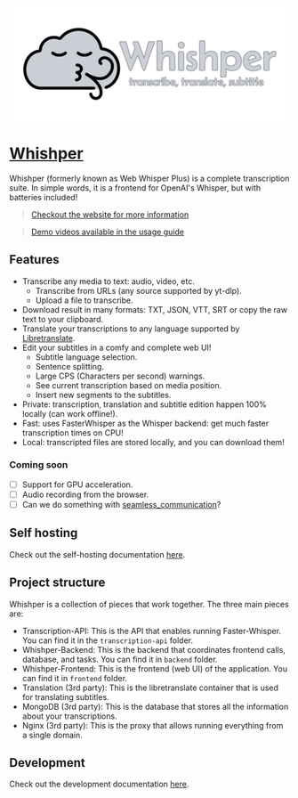 ![whishper banner](misc/banner.png)

# [Whishper](https://whishper.net)

Whishper (formerly known as Web Whisper Plus) is a complete transcription suite. In simple words, it is a frontend for OpenAI's Whisper, but with batteries included!

> [Checkout the website for more information](https://whishper.net)

> [Demo videos available in the usage guide](https://whishper.net/usage/transcriptions/)

## Features

- Transcribe any media to text: audio, video, etc.
    - Transcribe from URLs (any source supported by yt-dlp).
    - Upload a file to transcribe.
- Download result in many formats: TXT, JSON, VTT, SRT or copy the raw text to your clipboard.
- Translate your transcriptions to any language supported by [Libretranslate](https://libretranslate.com).
- Edit your subtitles in a comfy and complete web UI!
    - Subtitle language selection.
    - Sentence splitting.
    - Large CPS (Characters per second) warnings.
    - See current transcription based on media position.
    - Insert new segments to the subtitles.
- Private: transcription, translation and subtitle edition happen 100% locally (can work offline!).
- Fast: uses FasterWhisper as the Whisper backend: get much faster transcription times on CPU!
- Local: transcripted files are stored locally, and you can download them!

### Coming soon

- [ ] Support for GPU acceleration.
- [ ] Audio recording from the browser.
- [ ] Can we do something with [seamless_communication](https://github.com/facebookresearch/seamless_communication)?

## Self hosting

Check out the self-hosting documentation [here](https://whishper.net/guides/install/).

## Project structure

Whishper is a collection of pieces that work together. The three main pieces are:

- Transcription-API: This is the API that enables running Faster-Whisper. You can find it in the `transcription-api` folder.
- Whishper-Backend: This is the backend that coordinates frontend calls, database, and tasks. You can find it in `backend` folder.
- Whishper-Frontend: This is the frontend (web UI) of the application. You can find it in `frontend` folder.
- Translation (3rd party): This is the libretranslate container that is used for translating subtitles.
- MongoDB (3rd party): This is the database that stores all the information about your transcriptions.
- Nginx (3rd party): This is the proxy that allows running everything from a single domain.

## Development

Check out the development documentation [here](https://whishper.net/guides/development/).